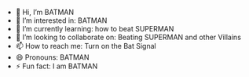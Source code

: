 - 👋 Hi, I’m BATMAN
- 👀 I’m interested in: BATMAN
- 🌱 I’m currently learning: how to beat SUPERMAN
- 💞️ I’m looking to collaborate on: Beating SUPERMAN and other Villains
- 📫 How to reach me: Turn on the Bat Signal
- 😄 Pronouns: BATMAN
- ⚡ Fun fact: I am BATMAN
